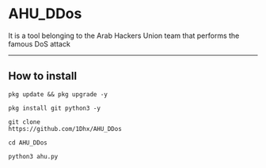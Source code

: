 # AHU_DDos
It is a tool belonging to the Arab Hackers Union team that performs the famous DoS attack 
___
## How to install
```
pkg update && pkg upgrade -y
```
```
pkg install git python3 -y
```
```
git clone 
https://github.com/1Dhx/AHU_DDos
```
```
cd AHU_DDos
```
```
python3 ahu.py
```
